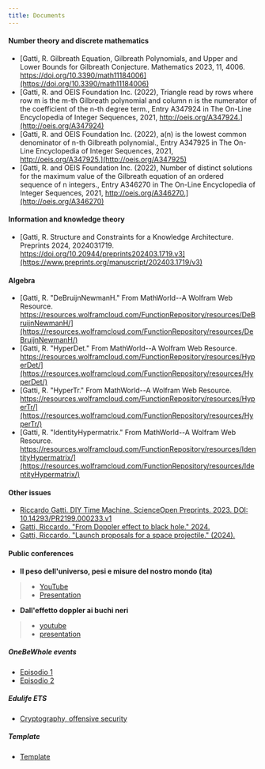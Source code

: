```yaml
---
title: Documents
---
```


#### Number theory and discrete mathematics

* [Gatti, R. Gilbreath Equation, Gilbreath Polynomials, and Upper and Lower Bounds for Gilbreath Conjecture. Mathematics 2023, 11, 4006. https://doi.org/10.3390/math11184006](https://doi.org/10.3390/math11184006)
* [Gatti, R. and OEIS Foundation Inc. (2022), Triangle read by rows where row m is the m-th Gilbreath polynomial and column n is the numerator of the coefficient of the n-th degree term., Entry A347924 in The On-Line Encyclopedia of Integer Sequences, 2021, http://oeis.org/A347924.](http://oeis.org/A347924)
* [Gatti, R. and OEIS Foundation Inc. (2022), a(n) is the lowest common denominator of n-th Gilbreath polynomial., Entry A347925 in The On-Line Encyclopedia of Integer Sequences, 2021, http://oeis.org/A347925.](http://oeis.org/A347925)
* [Gatti, R. and OEIS Foundation Inc. (2022), Number of distinct solutions for the maximum value of the Gilbreath equation of an ordered sequence of n integers., Entry A346270 in The On-Line Encyclopedia of Integer Sequences, 2021, http://oeis.org/A346270.](http://oeis.org/A346270)

#### Information and knowledge theory

* [Gatti, R. Structure and Constraints for a Knowledge Architecture. Preprints 2024, 2024031719. https://doi.org/10.20944/preprints202403.1719.v3](https://www.preprints.org/manuscript/202403.1719/v3)

#### Algebra

* [Gatti, R. "DeBruijnNewmanH." From MathWorld--A Wolfram Web Resource. https://resources.wolframcloud.com/FunctionRepository/resources/DeBruijnNewmanH/](https://resources.wolframcloud.com/FunctionRepository/resources/DeBruijnNewmanH/)
* [Gatti, R. "HyperDet." From MathWorld--A Wolfram Web Resource. https://resources.wolframcloud.com/FunctionRepository/resources/HyperDet/](https://resources.wolframcloud.com/FunctionRepository/resources/HyperDet/)
* [Gatti, R. "HyperTr." From MathWorld--A Wolfram Web Resource. https://resources.wolframcloud.com/FunctionRepository/resources/HyperTr/](https://resources.wolframcloud.com/FunctionRepository/resources/HyperTr/)
* [Gatti, R. "IdentityHypermatrix." From MathWorld--A Wolfram Web Resource. https://resources.wolframcloud.com/FunctionRepository/resources/IdentityHypermatrix/](https://resources.wolframcloud.com/FunctionRepository/resources/IdentityHypermatrix/)

#### Other issues

* [Riccardo Gatti. DIY Time Machine. ScienceOpen Preprints. 2023. DOI: 10.14293/PR2199.000233.v1](https://www.scienceopen.com/hosted-document?doi=10.14293/PR2199.000233.v1)
* [Gatti, Riccardo. "From Doppler effect to black hole." 2024.](https://hal.science/hal-04699724v1)
* [Gatti, Riccardo. "Launch proposals for a space projectile." (2024).](https://hal.science/hal-04699926v1)

#### Public conferences

* **Il peso dell'universo, pesi e misure del nostro mondo (ita)**
>
> * [YouTube](https://www.youtube.com/watch?v=nFTdi6EMYgg)
> * [Presentation](https://docs.google.com/presentation/d/1lZmbKXsS2sEuHSSA7Ct0fx59Nta2N1AEejtJeXnxaR8)

* **Dall'effetto doppler ai buchi neri**
>
> * [youtube](https://www.youtube.com/watch?v=_kMhOes90vw)
> * [presentation](https://docs.google.com/presentation/d/12HSDGetR3llGfHYdqqxO6pUvUdKpFKod3iBk2cpR0Tg)

##### OneBeWhole events

* [Episodio 1](https://docs.google.com/presentation/d/1bMjseEkjzre_c-XUUk6Deoa7AOylIqJSKk8gjcWrOWg)
* [Episodio 2](https://docs.google.com/presentation/d/1xYdcakCqig7M2fdCikabc7WD7MlXGYmqg2KAEF6TeKs)

##### Edulife ETS

* [Cryptography, offensive security](https://docs.google.com/presentation/d/1CzB422ObjMSnv7UCtEw0OiZ1nbefUbdEWy_PuXatvI8)

##### Template

* [Template](https://docs.google.com/presentation/d/1fjZnhQu3gGFyMfYQ6sPxOxDp2RTu-tpCVNcV-UAU4WM)
